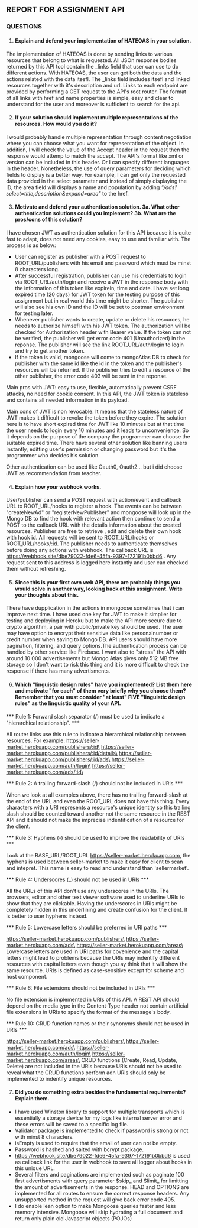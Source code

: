 ## REPORT FOR ASSIGNMENT API

### QUESTIONS
1. #### Explain and defend your implementation of HATEOAS in your solution.
The implementation of HATEOAS is done by sending links to various resources that belong to what is requested. All JSOn response bodies returned by this API tool contain the _links field that user can use to do different actions. With HATEOAS, the user can get both the data and the actions related with the data itsefl. The _links field includes itsefl and linked resources together with it's description and url. Links to each endpoint are provided by performing a GET request to the API's root router. The format of all links with href and name properties is simple, easy and clear to understand for the user and moreover is sufficient to search for the api. 

2. #### If your solution should implement multiple representations of the resources. How would you do it?
I would probably handle multiple representation through content negotiation where you can choose what you want for representation of the object. In addition, I will check the value of the Accept header in the request then the response would attemp to match the accept. The API's format like xml or version can be included in this header. Or I can specify different languages in the header. Nonetheless, the use of query parameters for deciding which fields to display is a better way. For example, I can get only the requested data provided in the select parameter and instead of simply displaying the ID, the area field will displays a name and population by adding _"/ads?select=title,description&expand=area"_ to the href.

3. #### Motivate and defend your authentication solution. 3a. What other authentication solutions could you implement? 3b. What are the pros/cons of this solution?
I have chosen JWT as authentication solution for this API because it is quite fast to adapt, does not need any cookies, easy to use and familiar with. The process is as below:
- User can register as publisher with a POST request to ROOT_URL/publishers with his email and password which must be minst 8 characters long.
- After successful registration, publisher can use his credentials to login via ROOT_URL/auth/login and receive a JWT in the response body with the information of this token like expireIn, time and date. I have set long expired time (20 days) for JWT token for the testing purpose of this assignment but in real world this time might be shorter. The publisher will also see his own ID and the ID will be set to postman environment for testing later.
- Whenever publisher wants to create, update or delete his resources, he needs to authorize himsefl with his JWT token. The authorization will be checked for Authorization header with Bearer value. If the token can not be verified, the publisher will get error code 401 (Unauthorized) in the reponse. The publisher will see the link ROOT_URL/auth/login to login and try to get another token.
- If the token is valid, mongoose will come to mongoAtlas DB to check for publisher with the same id like the id in the token and the publisher's resources will be returned. If the publisher tries to edit a resource of the other publisher, the error code 403 will be sent in the reponse.

Main pros with JWT: easy to use, flexible, automatically prevent CSRF attacks, no need for cookie consent. In this API, the JWT token is stateless and contains all needed information in its payload. 

Main cons of JWT is non revocable. It means that the stateless nature of JWT makes it difficult to revoke the token before they expire. The solution here is to have short expired time for JWT like 10 minutes but at that time the user needs to login every 10 minutes and it leads to unconvenience. So it depends on the purpose of the company the programmer can choose the suitable expired time. There have several other solution like banning users instantly, editting user's permission or changing password but it's the programmer who decides his solution.

Other authentication can be used like Oauth0, Oauth2... but i did choose JWT as recommendation from teacher.

4. #### Explain how your webhook works.

User/publisher can send a POST request with action/event and callback URL to ROOT_URL/hooks to register a hook. The events can be between "createNewAd" or "registerNewPublisher" and mongoose will look up in the Mongo DB to find the hook with relevant action then continue to send a POST to the callback URL with the details information about the created resources. Publisher are free to retrieve , edit and delete their own hook with hook id. All requests will be sent to ROOT_URL/hooks or ROOT_URL/hooks/:id. The publisher needs to authenticate themselves before doing any actions with webhook. The callback URL is https://webhook.site/dbe79022-fde6-45fa-9397-172191b0bbd6 . Any request sent to this address is logged here instantly and user can checked them without refreshing.

5. #### Since this is your first own web API, there are probably things you would solve in another way, looking back at this assignment. Write your thoughts about this.
There have dupplication in the actions in mongoose sometimes that i can improve next time. I have used one key for JWT to make it simplier for testing and deploying in Heroku but to make the API more secure due to crypto algorithm, a pair with public/private key should be used. The user may have option to encrypt their sensitive data like personalnumber or credit number when saving to Mongo DB. API users should have more pagination, filtering, and query options.The authentication process can be handled by other service like Firebase. I want also to "stress" the API with around 10 000 advertisements but Mongo Atlas gives only 512 MB free storage so I don't want to risk this thing and it is more difficult to check the response if there has many advertisments. 

6. #### Which "linguistic design rules" have you implemented? List them here and motivate "for each" of them very briefly why you choose them? Remember that you must consider "at least" FIVE "linguistic design rules" as the linguistic quality of your API.
*** Rule 1: Forward slash separator (/) must be used to indicate a "hierarchical relationship". ***

All router links use this rule to indicate a hierarchical relationship between resources. For example:
https://seller-market.herokuapp.com/publishers/:id\
https://seller-market.herokuapp.com/publishers/:id/details\
https://seller-market.herokuapp.com/publishers/:id/ads\
https://seller-market.herokuapp.com/auth/login\
https://seller-market.herokuapp.com/ads/:id\

*** Rule 2: A trailing forward-slash (/) should not be included in URIs ***

When we look at all examples above, there has no trailing forward-slash at the end of the URL and even the ROOT_URL does not have this thing. Every characters with a URI represents a resource's unique identity so this trailing slash should be counted toward another not the same resource in the REST API and it should not make the imprecise indentification of a resource for the client.

*** Rule 3: Hyphens (-) should be used to improve the readability of URIs ***

Look at the BASE_URL/ROOT_URL https://seller-market.herokuapp.com, the hyphens is used between seller-market to make it easy for client to scan and intepret. This name is easy to read and understand than 'sellermarket'.

*** Rule 4:  Underscores (_) should not be used in URIs ***

All the URLs of this API don't use any underscores in the URIs. The browsers, editor and other text viewer software used to underline URIs to show that they are clickable. Having the underscores in URIs might be completely hidden  in this underlining and create confusion for the client. It is better to user hyphens instead.

*** Rule 5:  Lowercase letters should be preferred in URI paths ***

https://seller-market.herokuapp.com/publishers\
https://seller-market.herokuapp.com/ads\
https://seller-market.herokuapp.com/areas\
Lowercase letters are used in URI paths for covenience and the capital letters might lead to problems because the URIs may indentify different resources with capital letters even though you ay think that it will show the same resource. URIs is defined as case-sensitive except for scheme and host component.

*** Rule 6:  File extensions should not be included in URIs ***

No file extension is implemented in URIs of this API. A REST API should depend on the media type in the Content-Type header not contain artificial file extensions in URIs to specify the format of the message's body.

*** Rule 10:   CRUD function names or their synonyms should not be used in URIs ***

https://seller-market.herokuapp.com/publishers\
https://seller-market.herokuapp.com/ads\
https://seller-market.herokuapp.com/auth/login\
https://seller-market.herokuapp.com/areas\
CRUD functions (Create, Read, Update, Delete) are not included in the URIs because URIs should not be used to reveal what the CRUD functions perform adn URIs should only be implemented to indentify unique resources. 

7. #### Did you do something extra besides the fundamental requirements? Explain them.
- I have used Winston library to support for multiple transports which is essentially a storage device for my logs like internal server error and these errors will be saved to a specific log file.
- Validator package is implemented to check if password is strong or not with minst 8 characters. 
- isEmpty is used to require that the email of user can not be empty. 
- Password is hashed and salted with bcrypt package.
- https://webhook.site/dbe79022-fde6-45fa-9397-172191b0bbd6  is used as callback link for the user in webhook to save all logger about hooks in this unique URL.
- Several filters and paginations are implemented such as paginate 100 first advertisments with query parameter $skip_ and $limit_ for limitting the amount of advertisements in the response. HEAD and OPTIONS are implemented for all routes to ensure the correct response headers. Any unsupported method in the request will give back error code 405. 
- I do enable lean option to make Mongoose queries faster and less memory intensive. Mongoose will skip hydrating a full document and return only plain old Javascript objects (POJOs)
